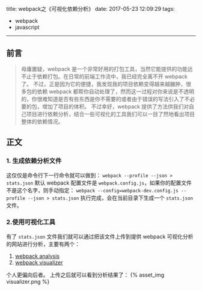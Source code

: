 title: webpack之《可视化依赖分析》
date: 2017-05-23 12:09:29
tags:
- webpack
- javascript
---

## 前言
> 毋庸置疑，webpack 是一个非常好用的打包工具，当然它能提供的功能远不止于依赖打包。在日常的前端工作流中，我已经完全离不开 webpack 了。
不过，正是因为它的便捷，我发现我的项目依赖变得越来越臃肿，很多包的依赖 webpack 都帮你自动处理了，然而这一过程对你来说是不透明的，你很难知道是否有些东西是你不需要的或者由于错误的写法引入了不必要的包，增加了项目的体积。
不过幸好，webpack 提供了方法供我们对自己项目进行依赖分析，结合一些可视化的工具我们可以一目了然地看出项目整体的依赖情况。

## 正文

### 1. 生成依赖分析文件
这仅仅是命令行下一行命令就可以做到：
`webpack --profile --json > stats.json`
默认 webpack 配置文件是 `webpack.config.js`，如果你的配置文件不是这个名字，则手动指定：
`webpack --config=webpack-dev.config.js --profile --json > stats.json`
执行完成，会在当前目录下生成一个 `stats.json` 文件。

### 2.使用可视化工具
有了 `stats.json` 文件我们就可以通过把该文件上传到提供 webpack 可视化分析的网站进行分析，主要有两个：
1. [webpack analysis](http://webpack.github.io/analyse/)
2. [webpack visualizer](http://chrisbateman.github.io/webpack-visualizer/)

个人更偏向后者。
上传之后就可以看到分析结果了：
{% asset_img visualizer.png %}

